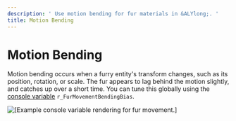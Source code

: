 ```yaml
---
description: ' Use motion bending for fur materials in &ALYlong;. '
title: Motion Bending
---
```

# Motion Bending<a name="shader-ref-fur-features-bending-motion"></a>

Motion bending occurs when a furry entity's transform changes, such as its position, rotation, or scale\. The fur appears to lag behind the motion slightly, and catches up over a short time\. You can tune this globally using the [console variable](shader-ref-fur-consolevariables.md) `r_FurMovementBendingBias`\.

![\[Example console variable rendering for fur movement.\]](/images/userguide/shader-ref-fur-13.gif)